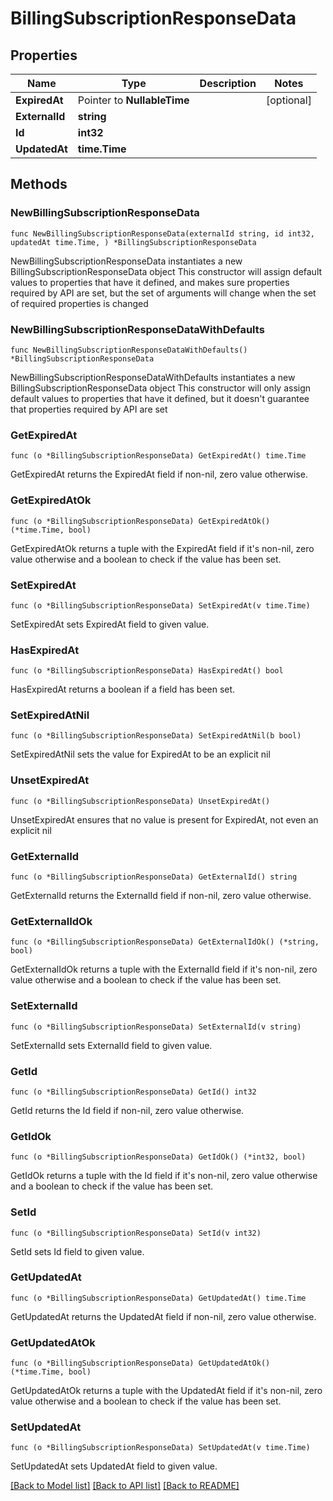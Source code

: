 # BillingSubscriptionResponseData

## Properties

Name | Type | Description | Notes
------------ | ------------- | ------------- | -------------
**ExpiredAt** | Pointer to **NullableTime** |  | [optional] 
**ExternalId** | **string** |  | 
**Id** | **int32** |  | 
**UpdatedAt** | **time.Time** |  | 

## Methods

### NewBillingSubscriptionResponseData

`func NewBillingSubscriptionResponseData(externalId string, id int32, updatedAt time.Time, ) *BillingSubscriptionResponseData`

NewBillingSubscriptionResponseData instantiates a new BillingSubscriptionResponseData object
This constructor will assign default values to properties that have it defined,
and makes sure properties required by API are set, but the set of arguments
will change when the set of required properties is changed

### NewBillingSubscriptionResponseDataWithDefaults

`func NewBillingSubscriptionResponseDataWithDefaults() *BillingSubscriptionResponseData`

NewBillingSubscriptionResponseDataWithDefaults instantiates a new BillingSubscriptionResponseData object
This constructor will only assign default values to properties that have it defined,
but it doesn't guarantee that properties required by API are set

### GetExpiredAt

`func (o *BillingSubscriptionResponseData) GetExpiredAt() time.Time`

GetExpiredAt returns the ExpiredAt field if non-nil, zero value otherwise.

### GetExpiredAtOk

`func (o *BillingSubscriptionResponseData) GetExpiredAtOk() (*time.Time, bool)`

GetExpiredAtOk returns a tuple with the ExpiredAt field if it's non-nil, zero value otherwise
and a boolean to check if the value has been set.

### SetExpiredAt

`func (o *BillingSubscriptionResponseData) SetExpiredAt(v time.Time)`

SetExpiredAt sets ExpiredAt field to given value.

### HasExpiredAt

`func (o *BillingSubscriptionResponseData) HasExpiredAt() bool`

HasExpiredAt returns a boolean if a field has been set.

### SetExpiredAtNil

`func (o *BillingSubscriptionResponseData) SetExpiredAtNil(b bool)`

 SetExpiredAtNil sets the value for ExpiredAt to be an explicit nil

### UnsetExpiredAt
`func (o *BillingSubscriptionResponseData) UnsetExpiredAt()`

UnsetExpiredAt ensures that no value is present for ExpiredAt, not even an explicit nil
### GetExternalId

`func (o *BillingSubscriptionResponseData) GetExternalId() string`

GetExternalId returns the ExternalId field if non-nil, zero value otherwise.

### GetExternalIdOk

`func (o *BillingSubscriptionResponseData) GetExternalIdOk() (*string, bool)`

GetExternalIdOk returns a tuple with the ExternalId field if it's non-nil, zero value otherwise
and a boolean to check if the value has been set.

### SetExternalId

`func (o *BillingSubscriptionResponseData) SetExternalId(v string)`

SetExternalId sets ExternalId field to given value.


### GetId

`func (o *BillingSubscriptionResponseData) GetId() int32`

GetId returns the Id field if non-nil, zero value otherwise.

### GetIdOk

`func (o *BillingSubscriptionResponseData) GetIdOk() (*int32, bool)`

GetIdOk returns a tuple with the Id field if it's non-nil, zero value otherwise
and a boolean to check if the value has been set.

### SetId

`func (o *BillingSubscriptionResponseData) SetId(v int32)`

SetId sets Id field to given value.


### GetUpdatedAt

`func (o *BillingSubscriptionResponseData) GetUpdatedAt() time.Time`

GetUpdatedAt returns the UpdatedAt field if non-nil, zero value otherwise.

### GetUpdatedAtOk

`func (o *BillingSubscriptionResponseData) GetUpdatedAtOk() (*time.Time, bool)`

GetUpdatedAtOk returns a tuple with the UpdatedAt field if it's non-nil, zero value otherwise
and a boolean to check if the value has been set.

### SetUpdatedAt

`func (o *BillingSubscriptionResponseData) SetUpdatedAt(v time.Time)`

SetUpdatedAt sets UpdatedAt field to given value.



[[Back to Model list]](../README.md#documentation-for-models) [[Back to API list]](../README.md#documentation-for-api-endpoints) [[Back to README]](../README.md)


